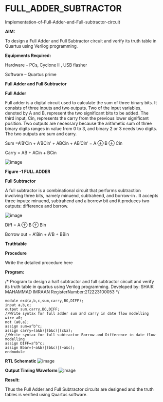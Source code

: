 # FULL_ADDER_SUBTRACTOR

Implementation-of-Full-Adder-and-Full-subtractor-circuit

**AIM:**

To design a Full Adder and Full Subtractor circuit and verify its truth table in Quartus using Verilog programming.

**Equipments Required:**

Hardware – PCs, Cyclone II , USB flasher

Software – Quartus prime

**Full Adder and Full Subtractor**

**Full Adder**

Full adder is a digital circuit used to calculate the sum of three binary bits. It consists of three inputs and two outputs. Two of the input variables, denoted by A and B, represent the two significant bits to be added. The third input, Cin, represents the carry from the previous lower significant position. Two outputs are necessary because the arithmetic sum of three binary digits ranges in value from 0 to 3, and binary 2 or 3 needs two digits. The two outputs are sum and carry.

Sum =A’B’Cin + A’BCin’ + ABCin + AB’Cin’ = A ⊕ B ⊕ Cin 

Carry = AB + ACin + BCin

![image](https://github.com/naavaneetha/FULL_ADDER_SUBTRACTOR/assets/154305477/0f30ba51-5ffb-4198-845f-18e054f675e7)

**Figure -1 FULL ADDER**

**Full Subtractor**

A full subtractor is a combinational circuit that performs subtraction involving three bits, namely minuend, subtrahend, and borrow-in . It accepts three inputs: minuend, subtrahend and a borrow bit and it produces two outputs: difference and borrow.

![image](https://github.com/naavaneetha/FULL_ADDER_SUBTRACTOR/assets/154305477/02b24f51-ab51-4304-9ad6-7b81ffc1ead5)

Diff = A ⊕ B ⊕ Bin 

Borrow out = A'Bin + A'B + BBin

**Truthtable**

**Procedure**

Write the detailed procedure here

**Program:**

/* Program to design a half subtractor and full subtractor circuit and verify its truth table in quartus using Verilog programming.
Developed by: SHAIK MAHAMMAD IMRAAN
RegisterNumber:212223100053
*/
```
module ex4(a,b,c,sum,carry,BO,DIFF);
input a,b,c;
output sum,carry,BO,DIFF;
//Write syntax for full adder sum and carry in date flow modelling 
wire a0;
not (a0,a);
assign sum=a^b^c;
assign carry=(a&b)|(b&c)|(c&a);
//Write syntax for full subtractor Borrow and Difference in date flow modelling
assign DIFF=a^b^c;
assign Bbar=(~a&b)|(b&c)|(~a&c);
endmodule
```
**RTL Schematic**
![image](https://github.com/IMRAAN2005/FULL_ADDER_SUBTRACTOR/assets/149347407/360e3f9d-1f72-4850-80f5-94eadbb51340)

**Output Timing Waveform**
![image](https://github.com/IMRAAN2005/FULL_ADDER_SUBTRACTOR/assets/149347407/a5e3cb43-db17-4a9b-aa43-f1aff36a9fa9)

**Result:**

Thus the Full Adder and Full Subtractor circuits are designed and the truth tables is verified using Quartus software.




